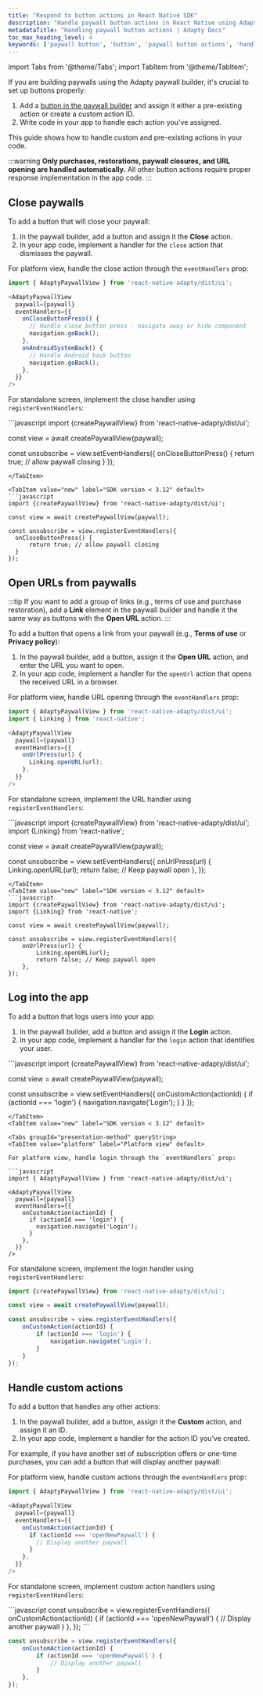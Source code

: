 ```yaml
---
title: "Respond to button actions in React Native SDK"
description: "Handle paywall button actions in React Native using Adapty for better app monetization."
metadataTitle: "Handling paywall button actions | Adapty Docs"
toc_max_heading_level: 4
keywords: ['paywall button', 'button', 'paywall button actions', 'handle actions']
---
```

import Tabs from '@theme/Tabs';
import TabItem from '@theme/TabItem';


If you are building paywalls using the Adapty paywall builder, it's crucial to set up buttons properly:

1. Add a [button in the paywall builder](paywall-buttons.md) and assign it either a pre-existing action or create a custom action ID.
2. Write code in your app to handle each action you've assigned.

This guide shows how to handle custom and pre-existing actions in your code.

:::warning
**Only purchases, restorations, paywall closures, and URL opening are handled automatically.** All other button actions require proper response implementation in the app code.
:::

## Close paywalls

To add a button that will close your paywall:

1. In the paywall builder, add a button and assign it the **Close** action.
2. In your app code, implement a handler for the `close` action that dismisses the paywall.

<Tabs groupId="presentation-method" queryString>
<TabItem value="platform" label="Platform view" default>

For platform view, handle the close action through the `eventHandlers` prop:

```javascript
import { AdaptyPaywallView } from 'react-native-adapty/dist/ui';

<AdaptyPaywallView
  paywall={paywall}
  eventHandlers={{
    onCloseButtonPress() {
      // Handle close button press - navigate away or hide component
      navigation.goBack();
    },
    onAndroidSystemBack() {
      // Handle Android back button
      navigation.goBack();
    },
  }}
/>
```

</TabItem>
<TabItem value="standalone" label="Standalone screen">

For standalone screen, implement the close handler using `registerEventHandlers`:

<Tabs groupId="version" queryString>
<TabItem value="new" label="SDK version 3.12 or later" default>
```javascript
import {createPaywallView} from 'react-native-adapty/dist/ui';

const view = await createPaywallView(paywall);

const unsubscribe = view.setEventHandlers({
  onCloseButtonPress() {
      return true; // allow paywall closing
  }
});
```
</TabItem>

<TabItem value="new" label="SDK version < 3.12" default>
```javascript
import {createPaywallView} from 'react-native-adapty/dist/ui';

const view = await createPaywallView(paywall);

const unsubscribe = view.registerEventHandlers({
  onCloseButtonPress() {
      return true; // allow paywall closing
  }
});
```

</TabItem>
</Tabs>

</TabItem>
</Tabs>

## Open URLs from paywalls

:::tip
If you want to add a group of links (e.g., terms of use and purchase restoration), add a **Link** element in the paywall builder and handle it the same way as buttons with the **Open URL** action.
:::

To add a button that opens a link from your paywall (e.g., **Terms of use** or **Privacy policy**):

1. In the paywall builder, add a button, assign it the **Open URL** action, and enter the URL you want to open.
2. In your app code, implement a handler for the `openUrl` action that opens the received URL in a browser.

<Tabs groupId="presentation-method" queryString>
<TabItem value="platform" label="Platform view" default>

For platform view, handle URL opening through the `eventHandlers` prop:

```javascript
import { AdaptyPaywallView } from 'react-native-adapty/dist/ui';
import { Linking } from 'react-native';

<AdaptyPaywallView
  paywall={paywall}
  eventHandlers={{
    onUrlPress(url) {
      Linking.openURL(url);
    },
  }}
/>
```

</TabItem>
<TabItem value="standalone" label="Standalone screen">

For standalone screen, implement the URL handler using `registerEventHandlers`:

<Tabs groupId="version" queryString>
<TabItem value="new" label="SDK version 3.12 or later" default>
```javascript
import {createPaywallView} from 'react-native-adapty/dist/ui';
import {Linking} from 'react-native';

const view = await createPaywallView(paywall);

const unsubscribe = view.setEventHandlers({
    onUrlPress(url) {
        Linking.openURL(url);
        return false; // Keep paywall open
    },
});
```
</TabItem>
<TabItem value="new" label="SDK version < 3.12" default>
```javascript
import {createPaywallView} from 'react-native-adapty/dist/ui';
import {Linking} from 'react-native';

const view = await createPaywallView(paywall);

const unsubscribe = view.registerEventHandlers({
    onUrlPress(url) {
        Linking.openURL(url);
        return false; // Keep paywall open
    },
});
```

</TabItem>
</Tabs>

</TabItem>
</Tabs>

## Log into the app

To add a button that logs users into your app:

1. In the paywall builder, add a button and assign it the **Login** action.
2. In your app code, implement a handler for the `login` action that identifies your user.

<Tabs groupId="version" queryString>
<TabItem value="new" label="SDK version 3.12 or later" default>
```javascript
import {createPaywallView} from 'react-native-adapty/dist/ui';

const view = await createPaywallView(paywall);

const unsubscribe = view.setEventHandlers({
    onCustomAction(actionId) {
        if (actionId === 'login') {
            navigation.navigate('Login');
        }
    }
});
```
</TabItem>
<TabItem value="new" label="SDK version < 3.12" default>

<Tabs groupId="presentation-method" queryString>
<TabItem value="platform" label="Platform view" default>

For platform view, handle login through the `eventHandlers` prop:

```javascript
import { AdaptyPaywallView } from 'react-native-adapty/dist/ui';

<AdaptyPaywallView
  paywall={paywall}
  eventHandlers={{
    onCustomAction(actionId) {
      if (actionId === 'login') {
        navigation.navigate('Login');
      }
    },
  }}
/>
```

</TabItem>
<TabItem value="standalone" label="Standalone screen">

For standalone screen, implement the login handler using `registerEventHandlers`:

```javascript
import {createPaywallView} from 'react-native-adapty/dist/ui';

const view = await createPaywallView(paywall);

const unsubscribe = view.registerEventHandlers({
    onCustomAction(actionId) {
        if (actionId === 'login') {
            navigation.navigate('Login');
        }
    }
});
```
</TabItem>
</Tabs>

</TabItem>
</Tabs>

## Handle custom actions

To add a button that handles any other actions:

1. In the paywall builder, add a button, assign it the **Custom** action, and assign it an ID.
2. In your app code, implement a handler for the action ID you've created.

For example, if you have another set of subscription offers or one-time purchases, you can add a button that will display another paywall:

<Tabs groupId="presentation-method" queryString>
<TabItem value="platform" label="Platform view" default>

For platform view, handle custom actions through the `eventHandlers` prop:

```javascript
import { AdaptyPaywallView } from 'react-native-adapty/dist/ui';

<AdaptyPaywallView
  paywall={paywall}
  eventHandlers={{
    onCustomAction(actionId) {
      if (actionId === 'openNewPaywall') {
        // Display another paywall
      }
    },
  }}
/>
```

</TabItem>
<TabItem value="standalone" label="Standalone screen">

For standalone screen, implement custom action handlers using `registerEventHandlers`:

<Tabs groupId="version" queryString>
<TabItem value="new" label="SDK version 3.12 or later" default>
```javascript
const unsubscribe = view.registerEventHandlers({
    onCustomAction(actionId) {
        if (actionId === 'openNewPaywall') {
            // Display another paywall
        }
    },
});
```
</TabItem>
<TabItem value="new" label="SDK version < 3.12" default>

```javascript
const unsubscribe = view.registerEventHandlers({
    onCustomAction(actionId) {
        if (actionId === 'openNewPaywall') {
            // Display another paywall
        }
    },
});
```
</TabItem>
</Tabs>